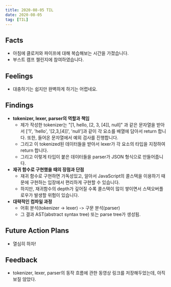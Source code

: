 ```yaml
---
title: 2020-08-05 TIL
date: 2020-08-05
tag: [TIL]
---
```


## Facts

- 아침에 클로저와 파이프에 대해 복습해보는 시간을 가졌습니다.
- 부스트 캠프 챌린지에 참여하였습니다.

## Feelings

- 대충하기는 쉽지만 완벽하게 하기는 어렵네요.

## Findings

- **tokenizer, lexer, parser의 역할과 책임**
  - 제가 작성한 tokenizer는 "[1, hello, [2, 3, [4]], null]" 과 같은 문자열을 받아서 ['1', 'hello', '[2,3,[4]]', 'null']과 같이 각 요소를 배열에 담아서 return 합니다. 또한, 들어온 문자열에서 예외 검사를 진행합니다.
  - 그리고 이 tokenized된 데이터들을 받아서 lexer가 각 요소의 타입을 지정하여 return 합니다.
  - 그리고 이렇게 타입이 붙은 데이터들을 parser가 JSON 형식으로 만들어줍니다.
- **재귀 함수로 구현했을 때의 장점과 단점**
  - 재귀 함수로 구현하면 가독성있고, 알아서 JavaScript의 콜스택을 이용하기 때문에 구현하는 입장에서 편리하게 구현할 수 있습니다.
  - 하지만, 재귀함수의 depth가 깊어질 수록 콜스택이 많이 쌓이면서 스택오버플로우가 발생할 위험이 있습니다.
- **대략적인 컴파일 과정**
  - 어휘 분석(tokenizer -> lexer) -> 구문 분석(parser)
  - 그 결과 AST(abstract syntax tree) 또는 parse tree가 생성됨.

## Future Action Plans

- 열심히 하자!

## Feedback

- tokenizer, lexer, parser의 동작 흐름에 관한 동영상 링크를 저장해두었는데, 아직 보질 않았다.

